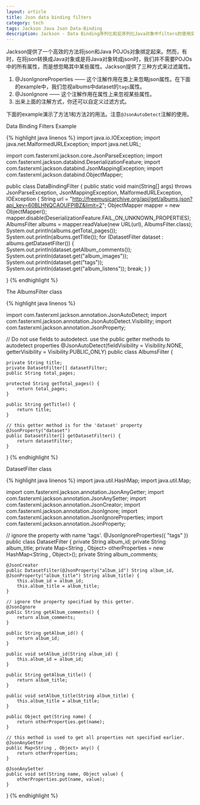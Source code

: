 ```yaml
---
layout: article
title: Json data binding filters
category: tech
tags: Jackson Java Json Data-Binding 
description: Jackson - Data Binding序列化和反序列化Java对象中filters的使用实例
---
```


Jackson提供了一个高效的方法将json和Java POJOs对象绑定起来。然而，有时，在将json转换成Java对象或是将Java对象转成json时，我们并不需要POJOs中的所有属性，而是想忽略其中某些属性。Jackson提供了三种方式来过滤属性。

1. @JsonIgnoreProperties —— 这个注解作用在类上来忽略json属性。在下面的example中，我们忽视albums中dataset的`tags`属性。
2. @JsonIgnore —— 这个注解作用在属性上来忽视某些属性。
3. 出来上面的注解方式，你还可以自定义过滤方式。

下面的example演示了方法1和方法2的用法。注意`@JsonAutoDetect`注解的使用。

Data Binding Filters Example

{% highlight java linenos %}
import java.io.IOException;
import java.net.MalformedURLException;
import java.net.URL;
 
import com.fasterxml.jackson.core.JsonParseException;
import com.fasterxml.jackson.databind.DeserializationFeature;
import com.fasterxml.jackson.databind.JsonMappingException;
import com.fasterxml.jackson.databind.ObjectMapper;
 
public class DataBindingFilter {
    public static void main(String[] args) throws JsonParseException, JsonMappingException, MalformedURLException, IOException {
        String url = "http://freemusicarchive.org/api/get/albums.json?api_key=60BLHNQCAOUFPIBZ&limit=2";
        ObjectMapper mapper = new ObjectMapper();
        mapper.disable(DeserializationFeature.FAIL_ON_UNKNOWN_PROPERTIES);
        AlbumsFilter albums = mapper.readValue(new URL(url), AlbumsFilter.class);
        System.out.println(albums.getTotal_pages());
        System.out.println(albums.getTitle());
        for (DatasetFilter dataset : albums.getDatasetFilter()) {
            System.out.println(dataset.getAlbum_comments());
            System.out.println(dataset.get("album_images"));
            System.out.println(dataset.get("tags"));
            System.out.println(dataset.get("album_listens"));
            break;
        }
    }
 
}
{% endhighlight %}

The AlbumsFilter class

{% highlight java linenos %}
 
import com.fasterxml.jackson.annotation.JsonAutoDetect;
import com.fasterxml.jackson.annotation.JsonAutoDetect.Visibility;
import com.fasterxml.jackson.annotation.JsonProperty;
 
// Do not use fields to autodetect. use the public getter methods to autodetect properties
@JsonAutoDetect(fieldVisibility = Visibility.NONE, getterVisibility = Visibility.PUBLIC_ONLY)
public class AlbumsFilter {
 
    private String title;
    private DatasetFilter[] datasetFilter;
    public String total_pages;
 
    protected String getTotal_pages() {
        return total_pages;
    }
 
    public String getTitle() {
        return title;
    }
 
    // this getter method is for the 'dataset' property
    @JsonProperty("dataset")
    public DatasetFilter[] getDatasetFilter() {
        return datasetFilter;
    }
}
{% endhighlight %}

DatasetFilter class

{% highlight java linenos %}
import java.util.HashMap;
import java.util.Map;
 
import com.fasterxml.jackson.annotation.JsonAnyGetter;
import com.fasterxml.jackson.annotation.JsonAnySetter;
import com.fasterxml.jackson.annotation.JsonCreator;
import com.fasterxml.jackson.annotation.JsonIgnore;
import com.fasterxml.jackson.annotation.JsonIgnoreProperties;
import com.fasterxml.jackson.annotation.JsonProperty;
 
// ignore the property with name 'tags'.
@JsonIgnoreProperties({ "tags" })
public class DatasetFilter {
    private String album_id;
    private String album_title;
    private Map<String , Object> otherProperties = new HashMap<String , Object>();
    private String album_comments;
 
    @JsonCreator
    public DatasetFilter(@JsonProperty("album_id") String album_id, @JsonProperty("album_title") String album_title) {
        this.album_id = album_id;
        this.album_title = album_title;
    }
 
    // ignore the property specified by this getter.
    @JsonIgnore
    public String getAlbum_comments() {
        return album_comments;
    }
 
    public String getAlbum_id() {
        return album_id;
    }
 
    public void setAlbum_id(String album_id) {
        this.album_id = album_id;
    }
 
    public String getAlbum_title() {
        return album_title;
    }
 
    public void setAlbum_title(String album_title) {
        this.album_title = album_title;
    }
 
    public Object get(String name) {
        return otherProperties.get(name);
    }
 
    // this method is used to get all properties not specified earlier.
    @JsonAnyGetter
    public Map<String , Object> any() {
        return otherProperties;
    }
 
    @JsonAnySetter
    public void set(String name, Object value) {
        otherProperties.put(name, value);
    }
}
{% endhighlight %}
